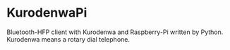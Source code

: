 # KurodenwaPi
Bluetooth-HFP client with Kurodenwa and Raspberry-Pi written by Python. Kurodenwa means a rotary dial telephone.
